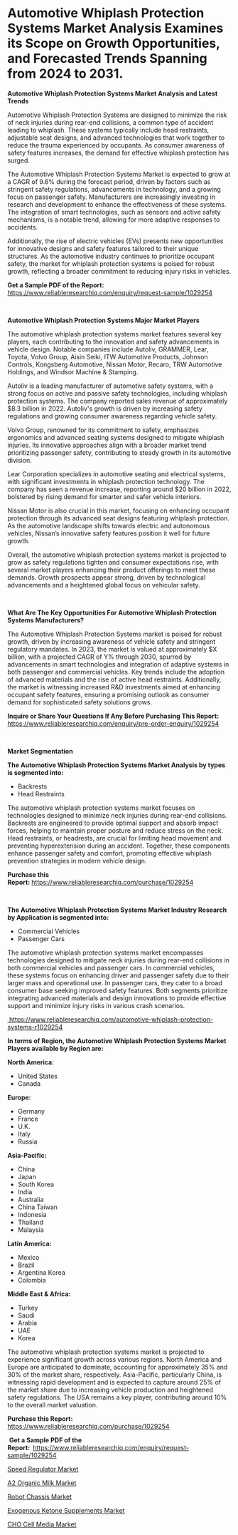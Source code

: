 <p><h1>Automotive Whiplash Protection Systems Market Analysis Examines its Scope on Growth Opportunities, and Forecasted Trends Spanning from 2024 to 2031.</h1></p><p><strong>Automotive Whiplash Protection Systems Market Analysis and Latest Trends</strong></p>
<p><p>Automotive Whiplash Protection Systems are designed to minimize the risk of neck injuries during rear-end collisions, a common type of accident leading to whiplash. These systems typically include head restraints, adjustable seat designs, and advanced technologies that work together to reduce the trauma experienced by occupants. As consumer awareness of safety features increases, the demand for effective whiplash protection has surged.</p><p>The Automotive Whiplash Protection Systems Market is expected to grow at a CAGR of 9.6% during the forecast period, driven by factors such as stringent safety regulations, advancements in technology, and a growing focus on passenger safety. Manufacturers are increasingly investing in research and development to enhance the effectiveness of these systems. The integration of smart technologies, such as sensors and active safety mechanisms, is a notable trend, allowing for more adaptive responses to accidents.</p><p>Additionally, the rise of electric vehicles (EVs) presents new opportunities for innovative designs and safety features tailored to their unique structures. As the automotive industry continues to prioritize occupant safety, the market for whiplash protection systems is poised for robust growth, reflecting a broader commitment to reducing injury risks in vehicles.</p></p>
<p><strong>Get a Sample PDF of the Report:&nbsp;</strong> <a href="https://www.reliableresearchiq.com/enquiry/request-sample/1029254">https://www.reliableresearchiq.com/enquiry/request-sample/1029254</a></p>
<p>&nbsp;</p>
<p><strong>Automotive Whiplash Protection Systems Major Market Players</strong></p>
<p><p>The automotive whiplash protection systems market features several key players, each contributing to the innovation and safety advancements in vehicle design. Notable companies include Autoliv, GRAMMER, Lear, Toyota, Volvo Group, Aisin Seiki, ITW Automotive Products, Johnson Controls, Kongsberg Automotive, Nissan Motor, Recaro, TRW Automotive Holdings, and Windsor Machine & Stamping.</p><p>Autoliv is a leading manufacturer of automotive safety systems, with a strong focus on active and passive safety technologies, including whiplash protection systems. The company reported sales revenue of approximately $8.3 billion in 2022. Autoliv's growth is driven by increasing safety regulations and growing consumer awareness regarding vehicle safety.</p><p>Volvo Group, renowned for its commitment to safety, emphasizes ergonomics and advanced seating systems designed to mitigate whiplash injuries. Its innovative approaches align with a broader market trend prioritizing passenger safety, contributing to steady growth in its automotive division.</p><p>Lear Corporation specializes in automotive seating and electrical systems, with significant investments in whiplash protection technology. The company has seen a revenue increase, reporting around $20 billion in 2022, bolstered by rising demand for smarter and safer vehicle interiors.</p><p>Nissan Motor is also crucial in this market, focusing on enhancing occupant protection through its advanced seat designs featuring whiplash protection. As the automotive landscape shifts towards electric and autonomous vehicles, Nissan’s innovative safety features position it well for future growth.</p><p>Overall, the automotive whiplash protection systems market is projected to grow as safety regulations tighten and consumer expectations rise, with several market players enhancing their product offerings to meet these demands. Growth prospects appear strong, driven by technological advancements and a heightened global focus on vehicular safety.</p></p>
<p>&nbsp;</p>
<p><strong>What Are The Key Opportunities For Automotive Whiplash Protection Systems Manufacturers?</strong></p>
<p><p>The Automotive Whiplash Protection Systems market is poised for robust growth, driven by increasing awareness of vehicle safety and stringent regulatory mandates. In 2023, the market is valued at approximately $X billion, with a projected CAGR of Y% through 2030, spurred by advancements in smart technologies and integration of adaptive systems in both passenger and commercial vehicles. Key trends include the adoption of advanced materials and the rise of active head restraints. Additionally, the market is witnessing increased R&D investments aimed at enhancing occupant safety features, ensuring a promising outlook as consumer demand for sophisticated safety solutions grows.</p></p>
<p><strong>Inquire or Share Your Questions If Any Before Purchasing This Report:</strong> <a href="https://www.reliableresearchiq.com/enquiry/pre-order-enquiry/1029254">https://www.reliableresearchiq.com/enquiry/pre-order-enquiry/1029254</a></p>
<p>&nbsp;</p>
<p><strong>Market Segmentation</strong></p>
<p><strong>The Automotive Whiplash Protection Systems Market Analysis by types is segmented into:</strong></p>
<p><ul><li>Backrests</li><li>Head Restraints</li></ul></p>
<p><p>The automotive whiplash protection systems market focuses on technologies designed to minimize neck injuries during rear-end collisions. Backrests are engineered to provide optimal support and absorb impact forces, helping to maintain proper posture and reduce stress on the neck. Head restraints, or headrests, are crucial for limiting head movement and preventing hyperextension during an accident. Together, these components enhance passenger safety and comfort, promoting effective whiplash prevention strategies in modern vehicle design.</p></p>
<p><strong>Purchase this Report:&nbsp;</strong><a href="https://www.reliableresearchiq.com/purchase/1029254">https://www.reliableresearchiq.com/purchase/1029254</a></p>
<p>&nbsp;</p>
<p><strong>The Automotive Whiplash Protection Systems Market Industry Research by Application is segmented into:</strong></p>
<p><ul><li>Commercial Vehicles</li><li>Passenger Cars</li></ul></p>
<p><p>The automotive whiplash protection systems market encompasses technologies designed to mitigate neck injuries during rear-end collisions in both commercial vehicles and passenger cars. In commercial vehicles, these systems focus on enhancing driver and passenger safety due to their larger mass and operational use. In passenger cars, they cater to a broad consumer base seeking improved safety features. Both segments prioritize integrating advanced materials and design innovations to provide effective support and minimize injury risks in various crash scenarios.</p></p>
<p><a href="https://www.reliableresearchiq.com/automotive-whiplash-protection-systems-r1029254">&nbsp;https://www.reliableresearchiq.com/automotive-whiplash-protection-systems-r1029254</a></p>
<p><strong>In terms of Region, the Automotive Whiplash Protection Systems Market Players available by Region are:</strong></p>
<p>
    <p> <strong> North America: </strong>
        <ul>
            <li>United States</li>
            <li>Canada</li>
        </ul>
        </p> 
    <p> <strong> Europe: </strong>
        <ul>
            <li>Germany</li>
            <li>France</li>
            <li>U.K.</li>
            <li>Italy</li>
            <li>Russia</li>
        </ul>
        </p> 
    <p> <strong> Asia-Pacific: </strong>
        <ul>
            <li>China</li>
            <li>Japan</li>
            <li>South Korea</li>
            <li>India</li>
            <li>Australia</li>
            <li>China Taiwan</li>
            <li>Indonesia</li>
            <li>Thailand</li>
            <li>Malaysia</li>
        </ul>
        </p> 
    <p> <strong> Latin America: </strong>
        <ul>
            <li>Mexico</li>
            <li>Brazil</li>
            <li>Argentina Korea</li>
            <li>Colombia</li>
        </ul>
        </p> 
    <p> <strong> Middle East & Africa: </strong>
        <ul>
            <li>Turkey</li>
            <li>Saudi</li>
            <li>Arabia</li>
            <li>UAE</li>
            <li>Korea</li>
        </ul>
    </p>
    </p>
<p><p>The automotive whiplash protection systems market is projected to experience significant growth across various regions. North America and Europe are anticipated to dominate, accounting for approximately 35% and 30% of the market share, respectively. Asia-Pacific, particularly China, is witnessing rapid development and is expected to capture around 25% of the market share due to increasing vehicle production and heightened safety regulations. The USA remains a key player, contributing around 10% to the overall market valuation.</p></p>
<p><strong>Purchase this Report: </strong><a href="https://www.reliableresearchiq.com/purchase/1029254">https://www.reliableresearchiq.com/purchase/1029254</a></p>
<p>&nbsp;<strong>Get a Sample PDF of the Report:&nbsp;&nbsp;</strong><a href="https://www.reliableresearchiq.com/enquiry/request-sample/1029254">https://www.reliableresearchiq.com/enquiry/request-sample/1029254</a></p>
<p><strong></strong></p>
<p><p><a href="https://www.linkedin.com/pulse/speed-regulator-market-size-type-pneumatichydraulicmechanical-3hzjf?trackingId=g82MFAMpSmiFTZr0oeXn2A%3D%3D">Speed Regulator Market</a></p><p><a href="https://www.linkedin.com/pulse/a2-organic-milk-market-size-growth-trends-statistics-forecasts-rex8f?trackingId=hrm1v2nJP74Yz2PTJrlETg%3D%3D">A2 Organic Milk Market</a></p><p><a href="https://www.linkedin.com/pulse/global-robot-chassis-industry-research-report-competitive-xyile?trackingId=ZnsKCCl%2FRAOALp9ZKNF8Lg%3D%3D">Robot Chassis Market</a></p><p><a href="https://www.linkedin.com/pulse/comprehensive-analysis-global-exogenous-ketone-supplements-juzse?trackingId=3VZrIXm2RUiuN3CEmG1A%2Fw%3D%3D">Exogenous Ketone Supplements Market</a></p><p><a href="https://www.linkedin.com/pulse/cho-cell-media-industry-analysis-report-its-market-size-irdre?trackingId=HAXoiiGcQT2UiGzE776mYA%3D%3D">CHO Cell Media Market</a></p></p>